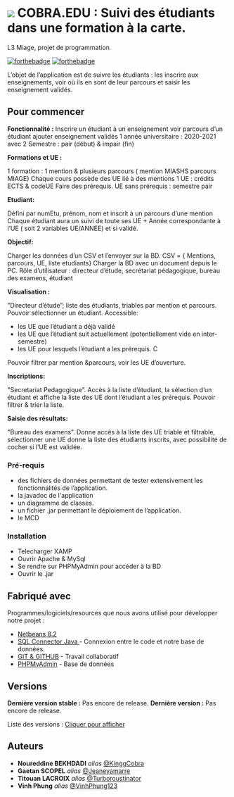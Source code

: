 #  ![](https://images.vexels.com/media/users/3/205763/isolated/lists/9a29b835f3e8d8817e346aab90886421-india-snake-charmer.png)  COBRA.EDU : Suivi des étudiants dans une formation à la carte. 
L3 Miage, projet de programmation


[![forthebadge](http://forthebadge.com/images/badges/built-with-love.svg)](http://forthebadge.com)  [![forthebadge](http://forthebadge.com/images/badges/powered-by-electricity.svg)](http://forthebadge.com)

L’objet de l’application est de suivre les étudiants : les inscrire aux enseignements, voir où ils en sont de leur
parcours et saisir les enseignement validés.

## Pour commencer
**Fonctionnalité :**
Inscrire un étudiant à un enseignement
voir parcours d’un étudiant 
ajouter enseignement validés
1 année universitaire : 2020-2021 avec 2 Semestre : pair (début) & impair (fin)

**Formations et UE :**

1 formation : 1 mention & plusieurs parcours ( mention MIASHS parcours MIAGE)
Chaque cours possède des UE lié à des mentions
1 UE : crédits ECTS & codeUE
Faire des prérequis.
UE sans prérequis : semestre pair

**Etudiant:**

Défini par numEtu, prénom, nom et inscrit à un parcours d’une mention
Chaque étudiant aura un suivi de toute ses UE + Année correspondante à l’UE ( soit 2 variables UE/ANNEE) et si validé.

**Objectif:**

Charger les données d’un CSV et l’envoyer sur la BD. CSV = { Mentions, parcours, UE, liste etudiants}
Charger la BD avec un document depuis le PC.
Rôle d’utilisateur : directeur d’étude, secrétariat pédagogique, bureau des examens, étudiant

**Visualisation  :**

”Directeur d’étude”;  liste des étudiants, triables par mention et parcours.
Pouvoir sélectionner un étudiant.
Accessible:
- les UE que l’étudiant a déjà validé 
- les UE que l’étudiant suit actuellement (potentiellement vide en inter-semestre) 
- les UE pour lesquels l’étudiant a les prérequis. C

Pouvoir filtrer par mention &parcours, voir les UE d’ouverture.

**Inscriptions:**

"Secretariat Pedagogique”. Accès à la liste d’étudiant, la sélection d’un étudiant et affiche la liste des UE dont l’étudiant a les prérequis. Pouvoir filtrer & trier la liste.

**Saisie des résultats:**

"Bureau des examens”. Donne accès à la liste des UE triable et filtrable, sélectionner une UE donne la liste des étudiants inscrits, avec possibilité de cocher si l’UE est validée.



### Pré-requis

- des fichiers de données permettant de tester extensivement les fonctionnalités de l’application.
- la javadoc de l'application
- un diagramme de classes.
- un fichier .jar permettant le déploiement de l’application.
- le MCD 

### Installation

- Telecharger XAMP
- Ouvrir Apache & MySql
- Se rendre sur PHPMyAdmin pour accéder à la BD
- Ouvrir le .jar


## Fabriqué avec

Programmes/logiciels/resources que nous avons utilisé pour développer notre projet :

* [Netbeans 8.2](https://netbeans.org/downloads/8.2/rc/) 
* [SQL Connector Java ](https://dev.mysql.com/downloads/connector/j/) - Connexion entre le code et notre base de données.
* [GIT & GITHUB](https://github.com/) - Travail collaboratif
* [PHPMyAdmin](https://www.phpmyadmin.net/) - Base de données



## Versions

**Dernière version stable :** Pas encore de release.
**Dernière version :** Pas encore de release.

Liste des versions : [Cliquer pour afficher](https://github.com/COBRA.EDU/tags) 

## Auteurs

* **Noureddine BEKHDADI** _alias_ [@KinggCobra](https://github.com/kinggcobra)
* **Gaetan SCOPEL** _alias_ [@Jeaneyamarre](https://github.com/Jeaneyamarre)
* **Titouan LACROIX** _alias_ [@Turboroustinator](https://github.com/Turboroustinator)
* **Vinh Phung** _alias_ [@VinhPhung123](https://github.com/VinhPhung123)





